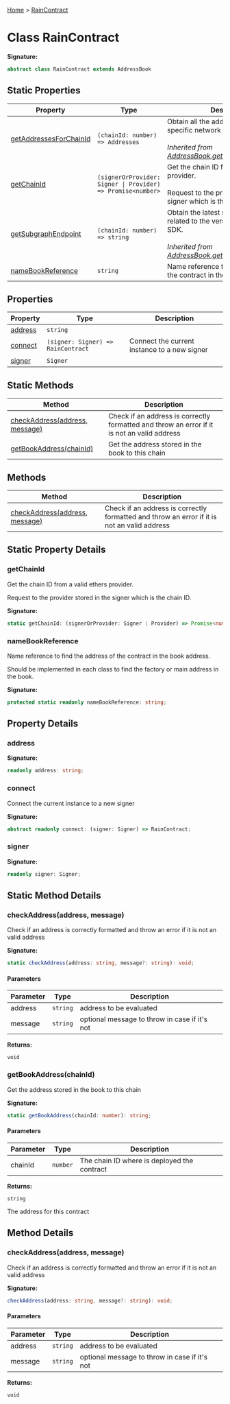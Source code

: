 [Home](../index.md) &gt; [RainContract](./raincontract.md)

# Class RainContract


<b>Signature:</b>

```typescript
abstract class RainContract extends AddressBook 
```

## Static Properties

|  Property | Type | Description |
|  --- | --- | --- |
|  [getAddressesForChainId](./addressbook.md#getAddressesForChainId-property-static) | `(chainId: number) => Addresses` | Obtain all the addresses deployed in a specific network with a chain ID.<br></br><i>Inherited from [AddressBook.getAddressesForChainId](./addressbook.md#getAddressesForChainId-property-static)</i> |
|  [getChainId](./raincontract.md#getChainId-property-static) | `(signerOrProvider: Signer \| Provider) => Promise<number>` | Get the chain ID from a valid ethers provider.<br></br>Request to the provider stored in the signer which is the chain ID. |
|  [getSubgraphEndpoint](./addressbook.md#getSubgraphEndpoint-property-static) | `(chainId: number) => string` | Obtain the latest subgraph endpoint related to the version that use the SDK.<br></br><i>Inherited from [AddressBook.getSubgraphEndpoint](./addressbook.md#getSubgraphEndpoint-property-static)</i> |
|  [nameBookReference](./raincontract.md#nameBookReference-property-static) | `string` | Name reference to find the address of the contract in the book address. |

## Properties

|  Property | Type | Description |
|  --- | --- | --- |
|  [address](./raincontract.md#address-property) | `string` |  |
|  [connect](./raincontract.md#connect-property) | `(signer: Signer) => RainContract` | Connect the current instance to a new signer |
|  [signer](./raincontract.md#signer-property) | `Signer` |  |

## Static Methods

|  Method | Description |
|  --- | --- |
|  [checkAddress(address, message)](./raincontract.md#checkAddress-method-static-1) | Check if an address is correctly formatted and throw an error if it is not an valid address |
|  [getBookAddress(chainId)](./raincontract.md#getBookAddress-method-static-1) | Get the address stored in the book to this chain |

## Methods

|  Method | Description |
|  --- | --- |
|  [checkAddress(address, message)](./raincontract.md#checkAddress-method-1) | Check if an address is correctly formatted and throw an error if it is not an valid address |

## Static Property Details

<a id="getChainId-property-static"></a>

### getChainId

Get the chain ID from a valid ethers provider.

Request to the provider stored in the signer which is the chain ID.

<b>Signature:</b>

```typescript
static getChainId: (signerOrProvider: Signer | Provider) => Promise<number>;
```

<a id="nameBookReference-property-static"></a>

### nameBookReference

Name reference to find the address of the contract in the book address.

Should be implemented in each class to find the factory or main address in the book.

<b>Signature:</b>

```typescript
protected static readonly nameBookReference: string;
```

## Property Details

<a id="address-property"></a>

### address

<b>Signature:</b>

```typescript
readonly address: string;
```

<a id="connect-property"></a>

### connect

Connect the current instance to a new signer

<b>Signature:</b>

```typescript
abstract readonly connect: (signer: Signer) => RainContract;
```

<a id="signer-property"></a>

### signer

<b>Signature:</b>

```typescript
readonly signer: Signer;
```

## Static Method Details

<a id="checkAddress-method-static-1"></a>

### checkAddress(address, message)

Check if an address is correctly formatted and throw an error if it is not an valid address

<b>Signature:</b>

```typescript
static checkAddress(address: string, message?: string): void;
```

#### Parameters

|  Parameter | Type | Description |
|  --- | --- | --- |
|  address | `string` | address to be evaluated |
|  message | `string` | optional message to throw in case if it's not |

<b>Returns:</b>

`void`

<a id="getBookAddress-method-static-1"></a>

### getBookAddress(chainId)

Get the address stored in the book to this chain

<b>Signature:</b>

```typescript
static getBookAddress(chainId: number): string;
```

#### Parameters

|  Parameter | Type | Description |
|  --- | --- | --- |
|  chainId | `number` | The chain ID where is deployed the contract |

<b>Returns:</b>

`string`

The address for this contract

## Method Details

<a id="checkAddress-method-1"></a>

### checkAddress(address, message)

Check if an address is correctly formatted and throw an error if it is not an valid address

<b>Signature:</b>

```typescript
checkAddress(address: string, message?: string): void;
```

#### Parameters

|  Parameter | Type | Description |
|  --- | --- | --- |
|  address | `string` | address to be evaluated |
|  message | `string` | optional message to throw in case if it's not |

<b>Returns:</b>

`void`

